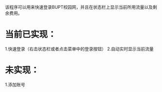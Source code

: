 该程序可以用来快速登录BUPT校园网，并且在状态栏上显示当前所用流量以及剩余费用。
# **当前已实现：**
1.快速登录（右击状态栏或者点击菜单中的登录按钮）
2.自动实时显示当前流量

# 未实现：
1.添加账号

